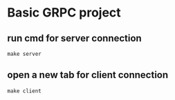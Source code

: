 # Basic GRPC project

## run cmd for server connection

    make server

## open a new tab for client connection

    make client
